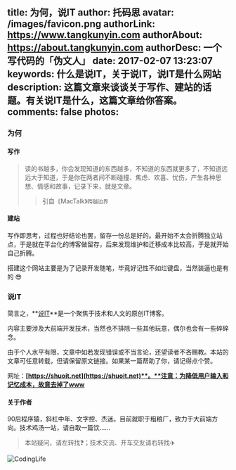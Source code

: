 title: 为何，说IT
author: 托码思
avatar: /images/favicon.png
authorLink: https://www.tangkunyin.com
authorAbout: https://about.tangkunyin.com
authorDesc: 一个写代码的「伪文人」
date: 2017-02-07 13:23:07
keywords: 什么是说IT，关于说IT，说IT是什么网站
description: 这篇文章来谈谈关于写作、建站的话题。有关说IT是什么，这篇文章给你答案。
comments: false
photos:
---

### 为何

#### 写作

> 读的书越多，你会发现知道的东西越多，不知道的东西就更多了，不知道远远大于知道，于是你在两者间不断碰撞、焦虑、欢喜、忧伤，产生各种思想、情感和故事，记录下来，就是文章。
> > 引自《MacTalk》`跨越边界`

#### 建站

写作即思考，过程也好结论也罢，留存一份总是好的。最开始不太会折腾独立站点，于是就在平台化的博客做留存，后来发现维护和迁移成本比较高，于是就开始自己折腾。

搭建这个网站主要是为了记录开发随笔，毕竟好记性不如烂键盘，当然装逼也是有的 😎️

### 说IT

简言之，**[说IT](https://shuoit.net)**是一个聚焦于技术和人文的原创IT博客。

内容主要涉及大前端开发技术，当然也不排除一些其他玩意，偶尔也会有一些碎碎念。

由于个人水平有限，文章中如若发现错误或不当言论，还望读者不吝赐教。本站的文章可任意转载，但请保留原文链接。如果某一篇帮助了你，请记得点个赞。

网址：**[https://shuoit.net](https://shuoit.net)**。**注意：为降低用户输入和记忆成本，故意去掉了www**

#### 关于作者

90后程序猿，斜杠中年、文字控、杰迷。目前就职于粗粮厂，致力于大前端方向。技术鸡汤一站，请自取一篇饮......

> 本站疑问，请左转找❓️；技术交流、开车交友请右转找✈️️


![CodingLife](https://dn-coding-net-production-static.qbox.me/91d0106b-7774-4878-b72e-304fcf2059af.png)


